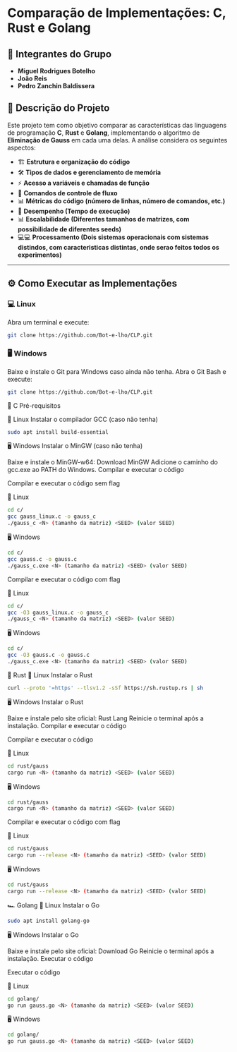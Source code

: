 # Comparação de Implementações: C, Rust e Golang

## 📌 Integrantes do Grupo
- **Miguel Rodrigues Botelho**  
- **João Reis**  
- **Pedro Zanchin Baldissera**  

## 📖 Descrição do Projeto
Este projeto tem como objetivo comparar as características das linguagens de programação **C**, **Rust** e **Golang**, implementando o algoritmo de **Eliminação de Gauss** em cada uma delas. A análise considera os seguintes aspectos:

- 🏗 **Estrutura e organização do código**  
- 🛠 **Tipos de dados e gerenciamento de memória**  
- ⚡ **Acesso a variáveis e chamadas de função**  
- 🔁 **Comandos de controle de fluxo**  
- 📊 **Métricas do código (número de linhas, número de comandos, etc.)**  
- 🚀 **Desempenho (Tempo de execução)**
- 📊 **Escalabilidade (Diferentes tamanhos de matrizes, com possibilidade de diferentes seeds)**
- 💻💻 **Processamento (Dois sistemas operacionais com sistemas distindos, com caracteristicas distintas, onde serao feitos todos os experimentos)**


---

## ⚙️ Como Executar as Implementações

### 💻 **Linux**
Abra um terminal e execute:
```bash
git clone https://github.com/Bot-e-lho/CLP.git
```

### 🖥 **Windows**
Baixe e instale o Git para Windows caso ainda não tenha.
Abra o Git Bash e execute:

```bash
git clone https://github.com/Bot-e-lho/CLP.git
```

🔷 C
Pré-requisitos

🐧 Linux
Instalar o compilador GCC (caso não tenha)
```bash
sudo apt install build-essential
```
🖥 Windows
Instalar o MinGW (caso não tenha)

Baixe e instale o MinGW-w64: Download MinGW
Adicione o caminho do gcc.exe ao PATH do Windows.
Compilar e executar o código


Compilar e executar o código sem flag

🐧 Linux
```bash
cd c/
gcc gauss_linux.c -o gauss_c
./gauss_c <N> (tamanho da matriz) <SEED> (valor SEED)
```


🖥 Windows
```bash
cd c/
gcc gauss.c -o gauss.c
./gauss_c.exe <N> (tamanho da matriz) <SEED> (valor SEED)
```
Compilar e executar o código com flag

🐧 Linux
```bash
cd c/
gcc -O3 gauss_linux.c -o gauss_c
./gauss_c <N> (tamanho da matriz) <SEED> (valor SEED)
```


🖥 Windows
```bash
cd c/
gcc -O3 gauss.c -o gauss.c
./gauss_c.exe <N> (tamanho da matriz) <SEED> (valor SEED)
```

🦀 Rust
🐧 Linux
Instalar o Rust

```bash
curl --proto '=https' --tlsv1.2 -sSf https://sh.rustup.rs | sh
```
🖥 Windows
Instalar o Rust

Baixe e instale pelo site oficial: Rust Lang
Reinicie o terminal após a instalação.
Compilar e executar o código

Compilar e executar o código

🐧 Linux
```bash
cd rust/gauss
cargo run <N> (tamanho da matriz) <SEED> (valor SEED)
```

🖥 Windows
```bash
cd rust/gauss
cargo run <N> (tamanho da matriz) <SEED> (valor SEED)
```
Compilar e executar o código com flag

🐧 Linux
```bash
cd rust/gauss
cargo run --release <N> (tamanho da matriz) <SEED> (valor SEED)
```

🖥 Windows
```bash
cd rust/gauss
cargo run --release <N> (tamanho da matriz) <SEED> (valor SEED)
```

🏎 Golang
🐧 Linux
Instalar o Go
```bash
sudo apt install golang-go
```
🖥 Windows
Instalar o Go

Baixe e instale pelo site oficial: Download Go
Reinicie o terminal após a instalação.
Executar o código

Executar o código

🐧 Linux
```bash
cd golang/
go run gauss.go <N> (tamanho da matriz) <SEED> (valor SEED)
```
🖥 Windows
```bash
cd golang/
go run gauss.go <N> (tamanho da matriz) <SEED> (valor SEED)
```

